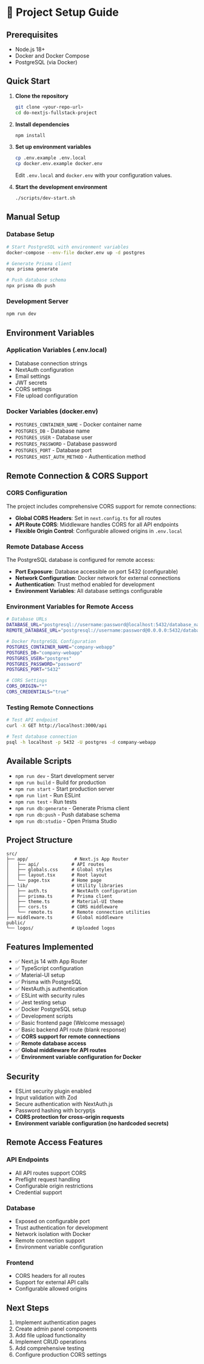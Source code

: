 # 🚀 Project Setup Guide

## Prerequisites

- Node.js 18+
- Docker and Docker Compose
- PostgreSQL (via Docker)

## Quick Start

1. **Clone the repository**

   ```bash
   git clone <your-repo-url>
   cd do-nextjs-fullstack-project
   ```

2. **Install dependencies**

   ```bash
   npm install
   ```

3. **Set up environment variables**

   ```bash
   cp .env.example .env.local
   cp docker.env.example docker.env
   ```

   Edit `.env.local` and `docker.env` with your configuration values.

4. **Start the development environment**

   ```bash
   ./scripts/dev-start.sh
   ```

## Manual Setup

### Database Setup

```bash
# Start PostgreSQL with environment variables
docker-compose --env-file docker.env up -d postgres

# Generate Prisma client
npx prisma generate

# Push database schema
npx prisma db push
```

### Development Server

```bash
npm run dev
```

## Environment Variables

### Application Variables (.env.local)

- Database connection strings
- NextAuth configuration
- Email settings
- JWT secrets
- CORS settings
- File upload configuration

### Docker Variables (docker.env)

- `POSTGRES_CONTAINER_NAME` - Docker container name
- `POSTGRES_DB` - Database name
- `POSTGRES_USER` - Database user
- `POSTGRES_PASSWORD` - Database password
- `POSTGRES_PORT` - Database port
- `POSTGRES_HOST_AUTH_METHOD` - Authentication method

## Remote Connection & CORS Support

### CORS Configuration

The project includes comprehensive CORS support for remote connections:

- **Global CORS Headers**: Set in `next.config.ts` for all routes
- **API Route CORS**: Middleware handles CORS for all API endpoints
- **Flexible Origin Control**: Configurable allowed origins in `.env.local`

### Remote Database Access

The PostgreSQL database is configured for remote access:

- **Port Exposure**: Database accessible on port 5432 (configurable)
- **Network Configuration**: Docker network for external connections
- **Authentication**: Trust method enabled for development
- **Environment Variables**: All database settings configurable

### Environment Variables for Remote Access

```bash
# Database URLs
DATABASE_URL="postgresql://username:password@localhost:5432/database_name"
REMOTE_DATABASE_URL="postgresql://username:password@0.0.0.0:5432/database_name"

# Docker PostgreSQL Configuration
POSTGRES_CONTAINER_NAME="company-webapp"
POSTGRES_DB="company-webapp"
POSTGRES_USER="postgres"
POSTGRES_PASSWORD="password"
POSTGRES_PORT="5432"

# CORS Settings
CORS_ORIGIN="*"
CORS_CREDENTIALS="true"
```

### Testing Remote Connections

```bash
# Test API endpoint
curl -X GET http://localhost:3000/api

# Test database connection
psql -h localhost -p 5432 -U postgres -d company-webapp
```

## Available Scripts

- `npm run dev` - Start development server
- `npm run build` - Build for production
- `npm run start` - Start production server
- `npm run lint` - Run ESLint
- `npm run test` - Run tests
- `npm run db:generate` - Generate Prisma client
- `npm run db:push` - Push database schema
- `npm run db:studio` - Open Prisma Studio

## Project Structure

```
src/
├── app/                 # Next.js App Router
│   ├── api/            # API routes
│   ├── globals.css     # Global styles
│   ├── layout.tsx      # Root layout
│   └── page.tsx        # Home page
├── lib/                # Utility libraries
│   ├── auth.ts         # NextAuth configuration
│   ├── prisma.ts       # Prisma client
│   ├── theme.ts        # Material-UI theme
│   ├── cors.ts         # CORS middleware
│   └── remote.ts       # Remote connection utilities
├── middleware.ts       # Global middleware
public/
└── logos/              # Uploaded logos
```

## Features Implemented

- ✅ Next.js 14 with App Router
- ✅ TypeScript configuration
- ✅ Material-UI setup
- ✅ Prisma with PostgreSQL
- ✅ NextAuth.js authentication
- ✅ ESLint with security rules
- ✅ Jest testing setup
- ✅ Docker PostgreSQL setup
- ✅ Development scripts
- ✅ Basic frontend page (Welcome message)
- ✅ Basic backend API route (blank response)
- ✅ **CORS support for remote connections**
- ✅ **Remote database access**
- ✅ **Global middleware for API routes**
- ✅ **Environment variable configuration for Docker**

## Security

- ESLint security plugin enabled
- Input validation with Zod
- Secure authentication with NextAuth.js
- Password hashing with bcryptjs
- **CORS protection for cross-origin requests**
- **Environment variable configuration (no hardcoded secrets)**

## Remote Access Features

### API Endpoints

- All API routes support CORS
- Preflight request handling
- Configurable origin restrictions
- Credential support

### Database

- Exposed on configurable port
- Trust authentication for development
- Network isolation with Docker
- Remote connection support
- Environment variable configuration

### Frontend

- CORS headers for all routes
- Support for external API calls
- Configurable allowed origins

## Next Steps

1. Implement authentication pages
2. Create admin panel components
3. Add file upload functionality
4. Implement CRUD operations
5. Add comprehensive testing
6. Configure production CORS settings
